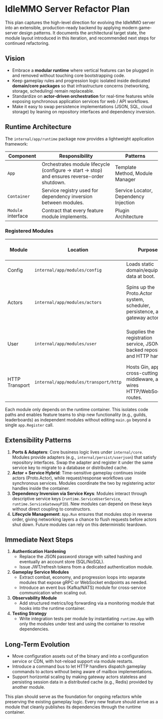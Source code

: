 # IdleMMO Server Refactor Plan

This plan captures the high-level direction for evolving the IdleMMO server into an
extensible, production-ready backend by applying modern game-server design patterns.
It documents the architectural target state, the module layout introduced in this
iteration, and recommended next steps for continued refactoring.

## Vision

* Embrace a **modular runtime** where vertical features can be plugged in and removed
  without touching core bootstrapping code.
* Keep gameplay rules and progression logic isolated inside dedicated **domain/core
  packages** so that infrastructure concerns (networking, storage, scheduling) remain
  replaceable.
* Standardize on **actor-driven orchestration** for real-time features while exposing
  synchronous application services for web / API workflows.
* Make it easy to swap persistence implementations (JSON, SQL, cloud storage) by
  leaning on repository interfaces and dependency inversion.

## Runtime Architecture

The `internal/app/runtime` package now provides a lightweight application framework:

| Component | Responsibility | Patterns |
|-----------|----------------|----------|
| `App` | Orchestrates module lifecycle (configure → start → stop) and ensures reverse-order shutdown. | Template Method, Module Manager |
| `Container` | Service registry used for dependency inversion between modules. | Service Locator, Dependency Injection |
| `Module` interface | Contract that every feature module implements. | Plugin Architecture |

### Registered Modules

| Module | Location | Purpose | Key Services Provided |
|--------|----------|---------|-----------------------|
| Config | `internal/app/modules/config` | Loads static domain/equipment data at boot. | — |
| Actors | `internal/app/modules/actors` | Spins up the Proto.Actor system, scheduler, persistence, and gateway actors. | Actor system, root context, actor PIDs, game repository |
| User | `internal/app/modules/user` | Supplies the registration service, JSON-backed repository, and HTTP handler. | User repository, registration service, Gin handler |
| HTTP Transport | `internal/app/modules/transport/http` | Hosts Gin, applies cross-cutting middleware, and wires HTTP/WebSocket routes. | Gin engine, HTTP server |

Each module only depends on the runtime container. This isolates code paths and enables
feature teams to ship new functionality (e.g., guilds, leaderboards) as independent
modules without editing `main.go` beyond a single `app.Register` call.

## Extensibility Patterns

1. **Ports & Adapters**: Core business logic lives under `internal/core`. Modules
   provide adapters (e.g., `internal/persist/userjson`) that satisfy repository
   interfaces. Swap the adapter and register it under the same service key to migrate to
   a database or distributed cache.
2. **Actor + Service Hybrid**: Time-sensitive gameplay continues inside actors (Proto.Actor),
   while request/response workflows use synchronous services. Modules coordinate the two
   by registering actor handles inside the container.
3. **Dependency Inversion via Service Keys**: Modules interact through descriptive
   service keys (`runtime.ServiceUserService`, `runtime.ServiceGatewayPID`). New modules
   can depend on these keys without direct coupling to constructors.
4. **Lifecycle Management**: `App.Run` ensures that modules stop in reverse order, giving
   networking layers a chance to flush requests before actors shut down. Future modules
   can rely on this deterministic teardown.

## Immediate Next Steps

1. **Authentication Hardening**
   * Replace the JSON password storage with salted hashing and eventually an account
     store (SQL/NoSQL).
   * Issue JWT/refresh tokens from a dedicated authentication module.
2. **Gameplay Service Modules**
   * Extract combat, economy, and progression loops into separate modules that expose
     gRPC or WebSocket endpoints as needed.
   * Introduce an event bus (Kafka/NATS) module for cross-service communication when
     scaling out.
3. **Observability Module**
   * Add structured metrics/log forwarding via a monitoring module that hooks into the
     runtime container.
4. **Testing Strategy**
   * Write integration tests per module by instantiating `runtime.App` with only the
     modules under test and using the container to resolve dependencies.

## Long-Term Evolution

* Move configuration assets out of the binary and into a configuration service or CDN,
  with hot-reload support via module restarts.
* Introduce a command bus to let HTTP handlers dispatch gameplay commands to actors
  without being aware of mailbox implementations.
* Support horizontal scaling by making gateway actors stateless and persisting session
  data in a distributed cache (e.g., Redis) provided by another module.

This plan should serve as the foundation for ongoing refactors while preserving the
existing gameplay logic. Every new feature should arrive as a module that cleanly
publishes its dependencies through the runtime container.

